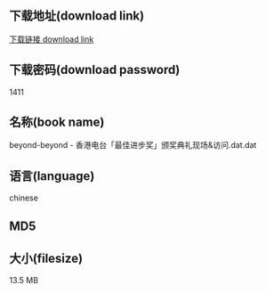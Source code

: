## 下载地址(download link)
[下载链接 download link](https://voluble-croquembouche-d321dc.netlify.app/?s=beyond-beyond+-+%E9%A6%99%E6%B8%AF%E7%94%B5%E5%8F%B0%E3%80%8C%E6%9C%80%E4%BD%B3%E8%BF%9B%E6%AD%A5%E5%A5%96%E3%80%8D%E9%A2%81%E5%A5%96%E5%85%B8%E7%A4%BC%E7%8E%B0%E5%9C%BA%26%E8%AE%BF%E9%97%AE.dat)

## 下载密码(download password)
1411

## 名称(book name)
beyond-beyond - 香港电台「最佳进步奖」颁奖典礼现场&访问.dat.dat

## 语言(language)
chinese

## MD5


## 大小(filesize)
13.5 MB

